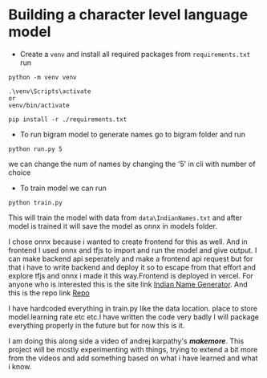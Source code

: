 # Building a character level language model

- Create a `venv` and install all required packages from `requirements.txt`
run  
```
python -m venv venv

.\venv\Scripts\activate 
or
venv/bin/activate

pip install -r ./requirements.txt
``` 
- To run bigram model to generate names go to bigram folder and run

```
python run.py 5
```

we can change the num of names by changing the '5' in cli with number of choice

- To train model we can run

```
python train.py
```

This will train the model with data from `data\IndianNames.txt` and after model is trained it will save the model as onnx in models folder.

I chose onnx because i wanted to create frontend for this as well. And in frontend I used onnx and tfjs to import and run the model and give output. I can make backend api seperately and make a frontend api request but for that i have to write backend and deploy it so to escape from that effort and explore tfjs and onnx i made it this way.Frontend is deployed in vercel. For anyone who is interested this is the site link [Indian Name Generator](https://india-name-generator.vercel.app/). And this is the repo link [Repo](https://github.com/uvamsi76/namegenerator) 

I have hardcoded everything in train.py like the data location. place to store model.learning rate etc etc.I have written the code very badly I will package everything properly in the future but for now this is it.

I am doing this along side a video of andrej karpathy's ***makemore***. This project will be mostly experimenting with things, trying to extend a bit more from the videos and add something based on what i have learned and what i know.  
